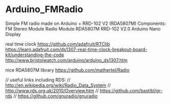 Arduino_FMRadio
===============

Simple FM radio made on Arduino + RRD-102 V2 (RDA5807M)
Components:
FM Stereo Module Radio Module RDA5807M RRD-102 V2.0
Arduino Nano
Display

real time clock
https://github.com/adafruit/RTClib
https://learn.adafruit.com/ds1307-real-time-clock-breakout-board-kit/understanding-the-code
http://www.bristolwatch.com/arduino/arduino_ds1307.htm

nice RDA5807M library
https://github.com/mathertel/Radio

//	useful links including RDS:
//	http://en.wikipedia.org/wiki/Radio_Data_System
//	http://www.rds.org.uk/2010/Overview.htm
//	https://github.com/bastibl/gr-rds
//	https://github.com/gnuradio/gnuradio
